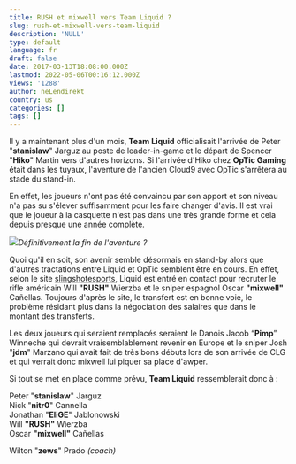 ```yaml
---
title: RUSH et mixwell vers Team Liquid ?
slug: rush-et-mixwell-vers-team-liquid
description: 'NULL'
type: default
language: fr
draft: false
date: 2017-03-13T18:08:00.000Z
lastmod: 2022-05-06T00:16:12.000Z
views: '1288'
author: neLendirekt
country: us
categories: []
tags: []
---
```

Il y a maintenant plus d'un mois, **Team Liquid** officialisait l'arrivée de Peter "**stanislaw**" Jarguz au poste de leader-in-game et le départ de Spencer "**Hiko**" Martin vers d'autres horizons. Si l'arrivée d'Hiko chez **OpTic Gaming** était dans les tuyaux, l'aventure de l'ancien Cloud9 avec OpTic s'arrêtera au stade du stand-in.

En effet, les joueurs n'ont pas été convaincu par son apport et son niveau n'a pas su s'élever suffisamment pour les faire changer d'avis. Il est vrai que le joueur à la casquette n'est pas dans une très grande forme et cela depuis presque une année complète.

![](/storage/images/58482090b52c8_eleague-optic-winjpeg)_Définitivement la fin de l'aventure ?_

Quoi qu'il en soit, son avenir semble désormais en stand-by alors que d'autres tractations entre Liquid et OpTic semblent être en cours. En effet, selon le site [slingshotesports](https://slingshotesports.com/2017/03/13/team-liquid-discssions-optic-gaming-acquiring-rush-and-mixwell/), Liquid est entré en contact pour recruter le rifle américain Will **"RUSH"** Wierzba et le sniper espagnol Oscar **"mixwell"** Cañellas. Toujours d'après le site, le transfert est en bonne voie, le problème résidant plus dans la négociation des salaires que dans le montant des transferts.

Les deux joueurs qui seraient remplacés seraient le Danois Jacob “**Pimp**” Winneche qui devrait vraisemblablement revenir en Europe et le sniper Josh "**jdm**" Marzano qui avait fait de très bons débuts lors de son arrivée de CLG et qui verrait donc mixwell lui piquer sa place d'awper.

Si tout se met en place comme prévu, **Team Liquid** ressemblerait donc à :

Peter "**stanislaw**" Jarguz  
Nick "**nitr0**" Cannella  
Jonathan "**EliGE**" Jablonowski  
Will **"RUSH"** Wierzba  
Oscar **"mixwell"** Cañellas  
  
Wilton "**zews**" Prado _(coach)_
